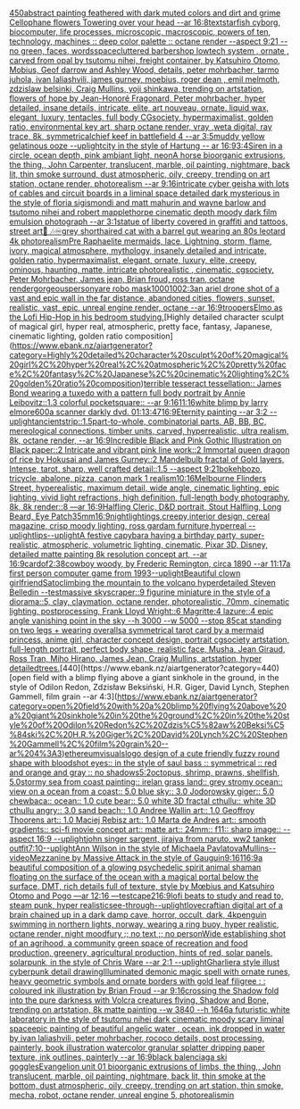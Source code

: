 [450](https://www.ebank.nz/aiartgenerator?category=450)[abstract painting feathered with dark muted colors and dirt and grime Cellophane flowers Towering over your head --ar 16:8](https://www.ebank.nz/aiartgenerator?category=abstract%20painting%20feathered%20with%20dark%20muted%20colors%20and%20dirt%20and%20grime%20Cellophane%20flowers%20Towering%20over%20your%20head%20--ar%2016%3A8)[text](https://www.ebank.nz/aiartgenerator?category=text)[starfish cyborg, biocomputer, life processes, microscopic, macroscopic, powers of ten, technology, machines :: deep color palette :: octane render   --aspect 9:21 --no green, faces, words](https://www.ebank.nz/aiartgenerator?category=starfish%20cyborg%2C%20biocomputer%2C%20life%20processes%2C%20microscopic%2C%20macroscopic%2C%20powers%20of%20ten%2C%20technology%2C%20machines%20%3A%3A%20deep%20color%20palette%20%3A%3A%20octane%20render%20%20%20--aspect%209%3A21%20--no%20green%2C%20faces%2C%20words)[space](https://www.ebank.nz/aiartgenerator?category=space)[cluttered barbershop  lowtech system , ornate , carved from opal by tsutomu nihei, freight container, by Katsuhiro Otomo, Mobius, Geof darrow and Ashley Wood, details, peter mohrbacher, tarmo juhola, ivan laliashvili, james gurney, moebius, roger dean , emil melmoth, zdzislaw belsinki, Craig Mullins, yoji shinkawa, trending on artstation, flowers of hope by Jean-Honoré Fragonard, Peter mohrbacher, hyper detailed, insane details, intricate, elite, art nouveau, ornate, liquid wax, elegant, luxury, tentacles, full body CGsociety, hypermaximalist, golden ratio, environmental key art, sharp octane render, vray ,weta digital, ray trace, 8k, symmetrical](https://www.ebank.nz/aiartgenerator?category=cluttered%20barbershop%20%20lowtech%20system%20%2C%20ornate%20%2C%20carved%20from%20opal%20by%20tsutomu%20nihei%2C%20freight%20container%2C%20by%20Katsuhiro%20Otomo%2C%20Mobius%2C%20Geof%20darrow%20and%20Ashley%20Wood%2C%20details%2C%20peter%20mohrbacher%2C%20tarmo%20juhola%2C%20ivan%20laliashvili%2C%20james%20gurney%2C%20moebius%2C%20roger%20dean%20%2C%20emil%20melmoth%2C%20zdzislaw%20belsinki%2C%20Craig%20Mullins%2C%20yoji%20shinkawa%2C%20trending%20on%20artstation%2C%20flowers%20of%20hope%20by%20Jean-Honor%C3%A9%20Fragonard%2C%20Peter%20mohrbacher%2C%20hyper%20detailed%2C%20insane%20details%2C%20intricate%2C%20elite%2C%20art%20nouveau%2C%20ornate%2C%20liquid%20wax%2C%20elegant%2C%20luxury%2C%20tentacles%2C%20full%20body%20CGsociety%2C%20hypermaximalist%2C%20golden%20ratio%2C%20environmental%20key%20art%2C%20sharp%20octane%20render%2C%20vray%20%2Cweta%20digital%2C%20ray%20trace%2C%208k%2C%20symmetrical)[chief keef in battlefield 4 --ar 3:5](https://www.ebank.nz/aiartgenerator?category=chief%20keef%20in%20battlefield%204%20--ar%203%3A5)[muddy yellow gelatinous ooze --uplight](https://www.ebank.nz/aiartgenerator?category=muddy%20yellow%20gelatinous%20ooze%20--uplight)[city in the style of Hartung -- ar 16:9](https://www.ebank.nz/aiartgenerator?category=city%20in%20the%20style%20of%20Hartung%20--%20ar%2016%3A9)[3:4](https://www.ebank.nz/aiartgenerator?category=3%3A4)[Siren in a circle, ocean depth, pink ambiant light, neon](https://www.ebank.nz/aiartgenerator?category=Siren%20in%20a%20circle%2C%20ocean%20depth%2C%20pink%20ambiant%20light%2C%20neon)[A horse bioorganic extrusions, the thing,, John Carpenter, translucent, marble, oil painting, nightmare, back lit, thin smoke surround, dust atmospheric, oily, creepy, trending on art station, octane render, photorealism --ar 9:16](https://www.ebank.nz/aiartgenerator?category=A%20horse%20bioorganic%20extrusions%2C%20the%20thing%2C%2C%20John%20Carpenter%2C%20translucent%2C%20marble%2C%20oil%20painting%2C%20nightmare%2C%20back%20lit%2C%20thin%20smoke%20surround%2C%20dust%20atmospheric%2C%20oily%2C%20creepy%2C%20trending%20on%20art%20station%2C%20octane%20render%2C%20photorealism%20--ar%209%3A16)[intricate cyber geisha with lots of cables and circuit boards in a liminal space detailed dark mysterious in the style of floria sigismondi and matt mahurin and wayne barlow and tsutomo nihei and robert mapplethorpe cinematic depth moody dark film emulsion photograph --ar 3:1](https://www.ebank.nz/aiartgenerator?category=intricate%20cyber%20geisha%20with%20lots%20of%20cables%20and%20circuit%20boards%20in%20a%20liminal%20space%20detailed%20dark%20mysterious%20in%20the%20style%20of%20floria%20sigismondi%20and%20matt%20mahurin%20and%20wayne%20barlow%20and%20tsutomo%20nihei%20and%20robert%20mapplethorpe%20cinematic%20depth%20moody%20dark%20film%20emulsion%20photograph%20--ar%203%3A1)[statue of liberty covered in graffiti and tattoos, street art](https://www.ebank.nz/aiartgenerator?category=statue%20of%20liberty%20covered%20in%20graffiti%20and%20tattoos%2C%20street%20art)[🎵 🎶♾](https://www.ebank.nz/aiartgenerator?category=%F0%9F%8E%B5%20%F0%9F%8E%B6%E2%99%BE)[grey shorthaired cat with a barrel gut wearing an 80s leotard 4k photorealism](https://www.ebank.nz/aiartgenerator?category=grey%20shorthaired%20cat%20with%20a%20barrel%20gut%20wearing%20an%2080s%20leotard%204k%20photorealism)[Pre Raphaelite mermaids, lace, Lightning, storm, flame, ivory, magical atmosphere, mythology, insanely detailed and intricate, golden ratio, hypermaximalist, elegant, ornate, luxury, elite, creepy, ominous, haunting, matte, intricate photorealistic , cinematic, cgsociety, Peter Mohrbacher, James jean, Brian froud, ross tran, octane render](https://www.ebank.nz/aiartgenerator?category=Pre%20Raphaelite%20mermaids%2C%20lace%2C%20Lightning%2C%20storm%2C%20flame%2C%20ivory%2C%20magical%20atmosphere%2C%20mythology%2C%20insanely%20detailed%20and%20intricate%2C%20golden%20ratio%2C%20hypermaximalist%2C%20elegant%2C%20ornate%2C%20luxury%2C%20elite%2C%20creepy%2C%20ominous%2C%20haunting%2C%20matte%2C%20intricate%20photorealistic%20%2C%20cinematic%2C%20cgsociety%2C%20Peter%20Mohrbacher%2C%20James%20jean%2C%20Brian%20froud%2C%20ross%20tran%2C%20octane%20render)[gorgeous](https://www.ebank.nz/aiartgenerator?category=gorgeous)[person](https://www.ebank.nz/aiartgenerator?category=person)[yare robo mask](https://www.ebank.nz/aiartgenerator?category=yare%20robo%20mask)[1000100](https://www.ebank.nz/aiartgenerator?category=1000100)[2:3](https://www.ebank.nz/aiartgenerator?category=2%3A3)[an ariel drone shot of a vast and epic wall in the far distance, abandoned cities, flowers, sunset, realistic, vast, epic, unreal engine render, octane --ar 16:9](https://www.ebank.nz/aiartgenerator?category=an%20ariel%20drone%20shot%20of%20a%20vast%20and%20epic%20wall%20in%20the%20far%20distance%2C%20abandoned%20cities%2C%20flowers%2C%20sunset%2C%20realistic%2C%20vast%2C%20epic%2C%20unreal%20engine%20render%2C%20octane%20--ar%2016%3A9)[troopers](https://www.ebank.nz/aiartgenerator?category=troopers)[Elmo as the Lofi Hip-Hop in his bedroom studying.](https://www.ebank.nz/aiartgenerator?category=Elmo%20as%20the%20Lofi%20Hip-Hop%20in%20his%20bedroom%20studying.)[Highly detailed character sculpt of magical girl, hyper real, atmospheric, pretty face, fantasy, Japanese, cinematic lighting, golden ratio composition](https://www.ebank.nz/aiartgenerator?category=Highly%20detailed%20character%20sculpt%20of%20magical%20girl%2C%20hyper%20real%2C%20atmospheric%2C%20pretty%20face%2C%20fantasy%2C%20Japanese%2C%20cinematic%20lighting%2C%20golden%20ratio%20composition)[terrible tesseract tessellation:: James Bond wearing a tuxedo with a pattern full body portrait by Annie Leibovitz::1.3 colorful pocketsquare:: --ar 9:16](https://www.ebank.nz/aiartgenerator?category=terrible%20tesseract%20tessellation%3A%3A%20James%20Bond%20wearing%20a%20tuxedo%20with%20a%20pattern%20full%20body%20portrait%20by%20Annie%20Leibovitz%3A%3A1.3%20colorful%20pocketsquare%3A%3A%20--ar%209%3A16)[11:16](https://www.ebank.nz/aiartgenerator?category=11%3A16)[white blimp by larry elmore](https://www.ebank.nz/aiartgenerator?category=white%20blimp%20by%20larry%20elmore)[600](https://www.ebank.nz/aiartgenerator?category=600)[a scanner darkly dvd. 01:13:47](https://www.ebank.nz/aiartgenerator?category=a%20scanner%20darkly%20dvd.%2001%3A13%3A47)[16:9](https://www.ebank.nz/aiartgenerator?category=16%3A9)[Eternity painting --ar 3:2 --uplight](https://www.ebank.nz/aiartgenerator?category=Eternity%20painting%20--ar%203%3A2%20--uplight)[ancient](https://www.ebank.nz/aiartgenerator?category=ancient)[strip::1.5](https://www.ebank.nz/aiartgenerator?category=strip%3A%3A1.5)[part-to-whole, combinatorial parts, AB, BB, BC, mereological connections, timber units, carved, hyperrealistic, ultra realism, 8k, octane render, --ar 16:9](https://www.ebank.nz/aiartgenerator?category=part-to-whole%2C%20combinatorial%20parts%2C%20AB%2C%20BB%2C%20BC%2C%20mereological%20connections%2C%20timber%20units%2C%20carved%2C%20hyperrealistic%2C%20ultra%20realism%2C%208k%2C%20octane%20render%2C%20--ar%2016%3A9)[Incredible Black and Pink Gothic Illustration on Black paper::2 Intricate and vibrant pink line work::2 Immortal queen dragon of rice by Hokusai and James Gurney::2 Mandelbulb fractal of Gold layers, Intense, tarot, sharp, well crafted detail::1.5 --aspect 9:21](https://www.ebank.nz/aiartgenerator?category=Incredible%20Black%20and%20Pink%20Gothic%20Illustration%20on%20Black%20paper%3A%3A2%20Intricate%20and%20vibrant%20pink%20line%20work%3A%3A2%20Immortal%20queen%20dragon%20of%20rice%20by%20Hokusai%20and%20James%20Gurney%3A%3A2%20Mandelbulb%20fractal%20of%20Gold%20layers%2C%20Intense%2C%20tarot%2C%20sharp%2C%20well%20crafted%20detail%3A%3A1.5%20--aspect%209%3A21)[bokeh](https://www.ebank.nz/aiartgenerator?category=bokeh)[bozo, tricycle, abalone, pizza, canon mark 1 realism](https://www.ebank.nz/aiartgenerator?category=bozo%2C%20tricycle%2C%20abalone%2C%20pizza%2C%20canon%20mark%201%20realism)[10:16](https://www.ebank.nz/aiartgenerator?category=10%3A16)[Melbourne Flinders Street, hyperealistic, maximum detail, wide angle, cinematic lighting, epic lighting, vivid light refractions, high definition, full-length body photography, 8k, 8k render::8 —ar 16:9](https://www.ebank.nz/aiartgenerator?category=Melbourne%20Flinders%20Street%2C%20hyperealistic%2C%20maximum%20detail%2C%20wide%20angle%2C%20cinematic%20lighting%2C%20epic%20lighting%2C%20vivid%20light%20refractions%2C%20high%20definition%2C%20full-length%20body%20photography%2C%208k%2C%208k%20render%3A%3A8%20%E2%80%94ar%2016%3A9)[Halfling Cleric, D&D portrait, Stout Halfling, Long Beard, Eye Patch](https://www.ebank.nz/aiartgenerator?category=Halfling%20Cleric%2C%20D%26D%20portrait%2C%20Stout%20Halfling%2C%20Long%20Beard%2C%20Eye%20Patch)[35mm](https://www.ebank.nz/aiartgenerator?category=35mm)[16:9](https://www.ebank.nz/aiartgenerator?category=16%3A9)[night](https://www.ebank.nz/aiartgenerator?category=night)[lightings,creepy,](https://www.ebank.nz/aiartgenerator?category=lightings%2Ccreepy%2C)[interior design, cereal magazine, crisp moody lighting, ross gardam furniture,hyperreal --uplight](https://www.ebank.nz/aiartgenerator?category=interior%20design%2C%20cereal%20magazine%2C%20crisp%20moody%20lighting%2C%20ross%20gardam%20furniture%2Chyperreal%20--uplight)[lips](https://www.ebank.nz/aiartgenerator?category=lips)[--uplight](https://www.ebank.nz/aiartgenerator?category=--uplight)[A festive capybara having a birthday party, super-realistic, atmospheric, volumetric lighting, cinematic, Pixar 3D, Disney, detailed matte painting 8k resolution concept art, --ar 16:9](https://www.ebank.nz/aiartgenerator?category=A%20festive%20capybara%20having%20a%20birthday%20party%2C%20super-realistic%2C%20atmospheric%2C%20volumetric%20lighting%2C%20cinematic%2C%20Pixar%203D%2C%20Disney%2C%20detailed%20matte%20painting%208k%20resolution%20concept%20art%2C%20--ar%2016%3A9)[car](https://www.ebank.nz/aiartgenerator?category=car)[dof](https://www.ebank.nz/aiartgenerator?category=dof)[2:3](https://www.ebank.nz/aiartgenerator?category=2%3A3)[8](https://www.ebank.nz/aiartgenerator?category=8)[cowboy woody, by Frederic Remington, circa 1890 --ar 11:17](https://www.ebank.nz/aiartgenerator?category=cowboy%20woody%2C%20by%20Frederic%20Remington%2C%20circa%201890%20--ar%2011%3A17)[a first person computer game from 1993](https://www.ebank.nz/aiartgenerator?category=a%20first%20person%20computer%20game%20from%201993)[--uplight](https://www.ebank.nz/aiartgenerator?category=--uplight)[Beautiful clown girlfriend](https://www.ebank.nz/aiartgenerator?category=Beautiful%20clown%20girlfriend)[Sato](https://www.ebank.nz/aiartgenerator?category=Sato)[climbing the mountain to the volcano hyperdetailed Steven Belledin --test](https://www.ebank.nz/aiartgenerator?category=climbing%20the%20mountain%20to%20the%20volcano%20hyperdetailed%20Steven%20Belledin%20--test)[massive skyscraper::9 figurine miniature in the style of a diorama::5, clay, claymation, octane render, photorealistic, 70mm, cinematic lighting, postprocessing, Frank Lloyd Wright::6 Magritte:4 lazure::4 epic angle vanishing point in the sky --h 3000 --w 5000 --stop 85](https://www.ebank.nz/aiartgenerator?category=massive%20skyscraper%3A%3A9%20figurine%20miniature%20in%20the%20style%20of%20a%20diorama%3A%3A5%2C%20clay%2C%20claymation%2C%20octane%20render%2C%20photorealistic%2C%2070mm%2C%20cinematic%20lighting%2C%20postprocessing%2C%20Frank%20Lloyd%20Wright%3A%3A6%20Magritte%3A4%20lazure%3A%3A4%20epic%20angle%20vanishing%20point%20in%20the%20sky%20--h%203000%20--w%205000%20--stop%2085)[cat standing on two legs + wearing overalls](https://www.ebank.nz/aiartgenerator?category=cat%20standing%20on%20two%20legs%20%2B%20wearing%20overalls)[a symmetrical tarot card by a mermaid princess, anime girl, character concept design, portrait cgsociety artstation, full-length portrait, perfect body shape, realistic face, Musha, Jean Giraud, Ross Tran, Miho Hirano, James Jean, Craig Mullins, artstation, hyper detailed](https://www.ebank.nz/aiartgenerator?category=a%20symmetrical%20tarot%20card%20by%20a%20mermaid%20princess%2C%20anime%20girl%2C%20character%20concept%20design%2C%20portrait%20cgsociety%20artstation%2C%20full-length%20portrait%2C%20perfect%20body%20shape%2C%20realistic%20face%2C%20Musha%2C%20Jean%20Giraud%2C%20Ross%20Tran%2C%20Miho%20Hirano%2C%20James%20Jean%2C%20Craig%20Mullins%2C%20artstation%2C%20hyper%20detailed)[trees.](https://www.ebank.nz/aiartgenerator?category=trees.)[440](https://www.ebank.nz/aiartgenerator?category=440)[open field with a blimp flying above a giant sinkhole in the ground, in the style of Odilon Redon, Zdzisław Beksiński, H.R. Giger, David Lynch, Stephen Gammell, film grain --ar 4:3](https://www.ebank.nz/aiartgenerator?category=open%20field%20with%20a%20blimp%20flying%20above%20a%20giant%20sinkhole%20in%20the%20ground%2C%20in%20the%20style%20of%20Odilon%20Redon%2C%20Zdzis%C5%82aw%20Beksi%C5%84ski%2C%20H.R.%20Giger%2C%20David%20Lynch%2C%20Stephen%20Gammell%2C%20film%20grain%20--ar%204%3A3)[ethereum](https://www.ebank.nz/aiartgenerator?category=ethereum)[visuals](https://www.ebank.nz/aiartgenerator?category=visuals)[logo design of a cute friendly fuzzy round shape with bloodshot eyes:: in the style of saul bass :: symmetrical :: red and orange and gray  :: no shadows](https://www.ebank.nz/aiartgenerator?category=logo%20design%20of%20a%20cute%20friendly%20fuzzy%20round%20shape%20with%20bloodshot%20eyes%3A%3A%20in%20the%20style%20of%20saul%20bass%20%3A%3A%20symmetrical%20%3A%3A%20red%20and%20orange%20and%20gray%20%20%3A%3A%20no%20shadows)[5:2](https://www.ebank.nz/aiartgenerator?category=5%3A2)[octopus, shrimp, prawns, shellfish, 5.0stormy sea from coast painting:: irelan grass land:: grey stromy ocean:: view on a ocean from a coast:: 5.0 blue sky:: 3.0 Jodorowsky giger:: 5.0 chewbaca:: ocean:: 1.0 cute bear:: 5.0 white 3D fractal cthullu:: white 3D cthullu angry:: 3.0 sand beach:: 1.0 Andree Wallin art:: 1.0 Geoffroy Thoorens art:: 1.0 Maciej Rebisz art:: 1.0 Marta de Andres art:: smooth gradients:: sci-fi movie concept art:: matte art:: 24mm:: f11:: sharp image:: --aspect 16:9 --uplight](https://www.ebank.nz/aiartgenerator?category=octopus%2C%20shrimp%2C%20prawns%2C%20shellfish%2C%205.0stormy%20sea%20from%20coast%20painting%3A%3A%20irelan%20grass%20land%3A%3A%20grey%20stromy%20ocean%3A%3A%20view%20on%20a%20ocean%20from%20a%20coast%3A%3A%205.0%20blue%20sky%3A%3A%203.0%20Jodorowsky%20giger%3A%3A%205.0%20chewbaca%3A%3A%20ocean%3A%3A%201.0%20cute%20bear%3A%3A%205.0%20white%203D%20fractal%20cthullu%3A%3A%20white%203D%20cthullu%20angry%3A%3A%203.0%20sand%20beach%3A%3A%201.0%20Andree%20Wallin%20art%3A%3A%201.0%20Geoffroy%20Thoorens%20art%3A%3A%201.0%20Maciej%20Rebisz%20art%3A%3A%201.0%20Marta%20de%20Andres%20art%3A%3A%20smooth%20gradients%3A%3A%20sci-fi%20movie%20concept%20art%3A%3A%20matte%20art%3A%3A%2024mm%3A%3A%20f11%3A%3A%20sharp%20image%3A%3A%20--aspect%2016%3A9%20--uplight)[john singer sargent, jiraiya from naruto, ww2 tanker outfit](https://www.ebank.nz/aiartgenerator?category=john%20singer%20sargent%2C%20jiraiya%20from%20naruto%2C%20ww2%20tanker%20outfit)[7:10](https://www.ebank.nz/aiartgenerator?category=7%3A10)[--uplight](https://www.ebank.nz/aiartgenerator?category=--uplight)[Ann Wilson in the style of Michaela Pavlatova](https://www.ebank.nz/aiartgenerator?category=Ann%20Wilson%20in%20the%20style%20of%20Michaela%20Pavlatova)[Mullins](https://www.ebank.nz/aiartgenerator?category=Mullins)[--video](https://www.ebank.nz/aiartgenerator?category=--video)[Mezzanine by Massive Attack in the style of Gauguin](https://www.ebank.nz/aiartgenerator?category=Mezzanine%20by%20Massive%20Attack%20in%20the%20style%20of%20Gauguin)[9:16](https://www.ebank.nz/aiartgenerator?category=9%3A16)[1](https://www.ebank.nz/aiartgenerator?category=1)[16:9](https://www.ebank.nz/aiartgenerator?category=16%3A9)[a beautiful composition of a glowing psychedelic spirit animal shaman floating on the surface of the ocean with a magical portal below the surface, DMT,  rich details full of texture, style by Mœbius and Katsuhiro Otomo and Pogo —ar 12:16 —test](https://www.ebank.nz/aiartgenerator?category=a%20beautiful%20composition%20of%20a%20glowing%20psychedelic%20spirit%20animal%20shaman%20floating%20on%20the%20surface%20of%20the%20ocean%20with%20a%20magical%20portal%20below%20the%20surface%2C%20DMT%2C%20%20rich%20details%20full%20of%20texture%2C%20style%20by%20M%C5%93bius%20and%20Katsuhiro%20Otomo%20and%20Pogo%20%E2%80%94ar%2012%3A16%20%E2%80%94test)[cape](https://www.ebank.nz/aiartgenerator?category=cape)[2](https://www.ebank.nz/aiartgenerator?category=2)[16:9](https://www.ebank.nz/aiartgenerator?category=16%3A9)[lofi beats to study and read to, steam punk, hyper realistic](https://www.ebank.nz/aiartgenerator?category=lofi%20beats%20to%20study%20and%20read%20to%2C%20steam%20punk%2C%20hyper%20realistic)[see-through](https://www.ebank.nz/aiartgenerator?category=see-through)[--uplight](https://www.ebank.nz/aiartgenerator?category=--uplight)[lovecraftian digital art of a brain chained up in a dark damp cave, horror, occult, dark, 4k](https://www.ebank.nz/aiartgenerator?category=lovecraftian%20digital%20art%20of%20a%20brain%20chained%20up%20in%20a%20dark%20damp%20cave%2C%20horror%2C%20occult%2C%20dark%2C%204k)[penguin swimming in northern lights, norway, wearing a ring buoy, hyper realistic, octane render, night mood](https://www.ebank.nz/aiartgenerator?category=penguin%20swimming%20in%20northern%20lights%2C%20norway%2C%20wearing%20a%20ring%20buoy%2C%20hyper%20realistic%2C%20octane%20render%2C%20night%20mood)[fury ;; no text ;; no person](https://www.ebank.nz/aiartgenerator?category=fury%20%3B%3B%20no%20text%20%3B%3B%20no%20person)[Wide establishing shot of an agrihood, a community green space of recreation and food production, greenery, agricultural production, hints of red, solar panels, solarpunk, in the style of Chris Ware --ar 2:1 --uplight](https://www.ebank.nz/aiartgenerator?category=Wide%20establishing%20shot%20of%20an%20agrihood%2C%20a%20community%20green%20space%20of%20recreation%20and%20food%20production%2C%20greenery%2C%20agricultural%20production%2C%20hints%20of%20red%2C%20solar%20panels%2C%20solarpunk%2C%20in%20the%20style%20of%20Chris%20Ware%20--ar%202%3A1%20--uplight)[Gharliera style illust cyberpunk detail drawing](https://www.ebank.nz/aiartgenerator?category=Gharliera%20style%20illust%20cyberpunk%20detail%20drawing)[Illuminated demonic magic spell with ornate runes, heavy geometric symbols and ornate borders with gold leaf filigree : : coloured ink illustration by Brian Froud --ar 9:16](https://www.ebank.nz/aiartgenerator?category=Illuminated%20demonic%20magic%20spell%20with%20ornate%20runes%2C%20heavy%20geometric%20symbols%20and%20ornate%20borders%20with%20gold%20leaf%20filigree%20%3A%20%3A%20coloured%20ink%20illustration%20by%20Brian%20Froud%20--ar%209%3A16)[crossing the Shadow fold into the pure darkness with Volcra creatures flying, Shadow and Bone, trending on artstation, 8k matte painting --w 3840 --h 1646](https://www.ebank.nz/aiartgenerator?category=crossing%20the%20Shadow%20fold%20into%20the%20pure%20darkness%20with%20Volcra%20creatures%20flying%2C%20Shadow%20and%20Bone%2C%20trending%20on%20artstation%2C%208k%20matte%20painting%20--w%203840%20--h%201646)[a futuristic white laboratory in the style of tsutomu nihei dark cinematic moody scary liminal space](https://www.ebank.nz/aiartgenerator?category=a%20futuristic%20white%20laboratory%20in%20the%20style%20of%20tsutomu%20nihei%20dark%20cinematic%20moody%20scary%20liminal%20space)[epic painting of beautiful angelic water , ocean, ink dropped in water by ivan laliashvili, peter mohrbacher, rococo details, post processing, painterly, book illustration watercolor granular splatter dripping paper texture, ink outlines, painterly  --ar 16:9](https://www.ebank.nz/aiartgenerator?category=epic%20painting%20of%20beautiful%20angelic%20water%20%2C%20ocean%2C%20ink%20dropped%20in%20water%20by%20ivan%20laliashvili%2C%20peter%20mohrbacher%2C%20rococo%20details%2C%20post%20processing%2C%20painterly%2C%20book%20illustration%20watercolor%20granular%20splatter%20dripping%20paper%20texture%2C%20ink%20outlines%2C%20painterly%20%20--ar%2016%3A9)[black balenciaga ski goggles](https://www.ebank.nz/aiartgenerator?category=black%20balenciaga%20ski%20goggles)[Evangelion unit 01  bioorganic extrusions of limbs, the thing,, John translucent, marble, oil painting, nightmare, back lit, thin smoke at the bottom, dust atmospheric, oily, creepy, trending on art station, thin smoke, mecha, robot, octane render, unreal engine 5, photorealism](https://www.ebank.nz/aiartgenerator?category=Evangelion%20unit%2001%20%20bioorganic%20extrusions%20of%20limbs%2C%20the%20thing%2C%2C%20John%20translucent%2C%20marble%2C%20oil%20painting%2C%20nightmare%2C%20back%20lit%2C%20thin%20smoke%20at%20the%20bottom%2C%20dust%20atmospheric%2C%20oily%2C%20creepy%2C%20trending%20on%20art%20station%2C%20thin%20smoke%2C%20mecha%2C%20robot%2C%20octane%20render%2C%20unreal%20engine%205%2C%20photorealism)[in](https://www.ebank.nz/aiartgenerator?category=in)